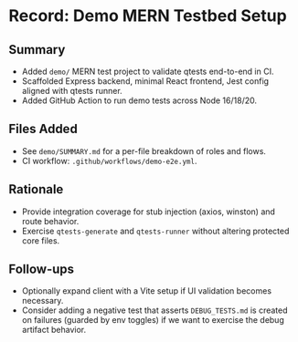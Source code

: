# Record: Demo MERN Testbed Setup

## Summary
- Added `demo/` MERN test project to validate qtests end-to-end in CI.
- Scaffolded Express backend, minimal React frontend, Jest config aligned with qtests runner.
- Added GitHub Action to run demo tests across Node 16/18/20.

## Files Added
- See `demo/SUMMARY.md` for a per-file breakdown of roles and flows.
- CI workflow: `.github/workflows/demo-e2e.yml`.

## Rationale
- Provide integration coverage for stub injection (axios, winston) and route behavior.
- Exercise `qtests-generate` and `qtests-runner` without altering protected core files.

## Follow-ups
- Optionally expand client with a Vite setup if UI validation becomes necessary.
- Consider adding a negative test that asserts `DEBUG_TESTS.md` is created on failures (guarded by env toggles) if we want to exercise the debug artifact behavior.

